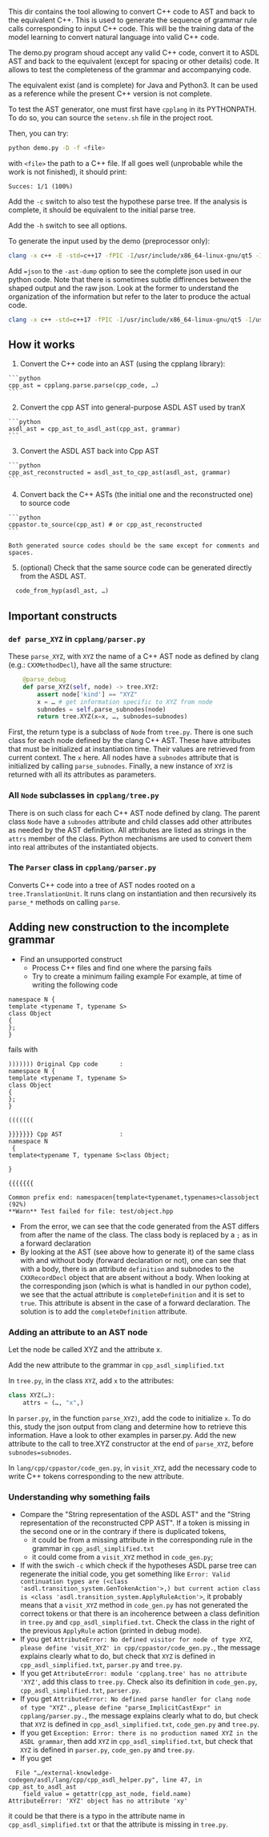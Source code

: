 
This dir contains the tool allowing to convert C++ code to AST and back to the equivalent C++. This is used to generate
the sequence of grammar rule calls corresponding to input C++ code. This will be the training data of the model learning
to convert natural language into valid C++ code.

The demo.py program shoud accept any valid C++ code, convert it to ASDL AST and back to the equivalent (except for
spacing or other details) code. It allows to test the completeness of the grammar and accompanying code.

The equivalent exist (and is complete) for Java and Python3. It can be used as a reference while the present C++ version
is not complete.

To test the AST generator, one must first have `cpplang` in its PYTHONPATH. To do so, you can source the `setenv.sh`
file in the project root.

Then, you can try:

```bash
python demo.py -D -f <file>
```

with `<file>` the path to a C++ file. If all goes well (unprobable while the work is not finished), it should print:
```
Succes: 1/1 (100%)
```

Add the `-c` switch to also test the hypothese parse tree. If the analysis is complete, it should be equivalent to the
initial parse tree.

Add the `-h` switch to see all options.


To generate the input used by the demo (preprocessor only):

```bash
clang -x c++ -E -std=c++17 -fPIC -I/usr/include/x86_64-linux-gnu/qt5 -I/usr/include/x86_64-linux-gnu/qt5/QtCore -I/home/gael/Projets/Lima/lima/lima_common/src/ -I/home/gael/Projets/Lima/lima/lima_common/src/common/XMLConfigurationFiles <file>
```

Add `=json` to the `-ast-dump` option to see the complete json used in our python code. Note that there is sometimes subtle diffirences between the shaped output and the raw json. Look at the former to understand the organization of the information but refer to the later to produce the actual code.


```bash
clang -x c++ -std=c++17 -fPIC -I/usr/include/x86_64-linux-gnu/qt5 -I/usr/include/x86_64-linux-gnu/qt5/QtCore -I/home/gael/Projets/Lima/lima/lima_common/src/ -I/home/gael/Projets/Lima/lima/lima_common/src/common/XMLConfigurationFiles -Xclang -ast-dump -fsyntax-only <file>
```
## How it works

  1. Convert the C++ code into an AST (using the cpplang library):

    ```python
    cpp_ast = cpplang.parse.parse(cpp_code, …)
    ```

  2. Convert the cpp AST into general-purpose ASDL AST used by tranX

    ```python
    asdl_ast = cpp_ast_to_asdl_ast(cpp_ast, grammar)
    ```

  3. Convert the ASDL AST back into Cpp AST

    ```python
    cpp_ast_reconstructed = asdl_ast_to_cpp_ast(asdl_ast, grammar)
    ```

  4. Convert back the C++ ASTs (the initial one and the reconstructed one) to source code

    ```python
    cppastor.to_source(cpp_ast) # or cpp_ast_reconstructed
    ```

    Both generated source codes should be the same except for comments and spaces.

  5. (optional) Check that the same source code can be generated directly from the ASDL AST.

  ```python
    code_from_hyp(asdl_ast, …)
  ```

## Important constructs

### `def parse_XYZ` in `cpplang/parser.py`

These `parse_XYZ`, with `XYZ` the name of a C++ AST node as defined by clang (e.g.: `CXXMethodDecl`), have all the same
structure:

```python
    @parse_debug
    def parse_XYZ(self, node) -> tree.XYZ:
        assert node['kind'] == "XYZ"
        x = … # get information specific to XYZ from node
        subnodes = self.parse_subnodes(node)
        return tree.XYZ(x=x, …, subnodes=subnodes)
```

First, the return type is a subclass of `Node` from `tree.py`. There is one such class for each node defined by the
clang C++ AST. These have attributes that must be initialized at instantiation time. Their values are retrieved from
current context. The `x` here. All nodes have a `subnodes` attribute that is initialized by calling `parse_subnodes`.
Finally, a new instance of `XYZ` is returned with all its attributes as parameters.

### All `Node` subclasses in `cpplang/tree.py`

There is on such class for each C++ AST node defined by clang. The parent class `Node` have a `subnodes` attribute and
child classes add other attributes as needed by the AST definition. All attributes are listed as strings in the `attrs`
member of the class. Python mechanisms are used to convert them into real attributes of the instantiated objects.


### The `Parser` class in `cpplang/parser.py`

Converts C++ code into a tree of AST nodes rooted on a `tree.TranslationUnit`. It runs clang on instantiation and then
recursively its `parse_*` methods on calling `parse`.

## Adding new construction to the incomplete grammar

  * Find an unsupported construct
    * Process C++ files and find one where the parsing fails
    * Try to create a minimum failing example For example, at time of writing the following code


```
namespace N {
template <typename T, typename S>
class Object
{
};
}
```

fails with

```
))))))) Original Cpp code      :
namespace N {
template <typename T, typename S>
class Object
{
};
}

(((((((

}}}}}}} Cpp AST                :
namespace N
 {
template<typename T, typename S>class Object;

}

{{{{{{{

Common prefix end: namespacen{template<typenamet,typenames>classobject (92%)
**Warn** Test failed for file: test/object.hpp

```

  * From the error, we can see that the code generated from the AST differs from after the name of the class. The
    class body is replaced by a `;` as in a forward declaration
  * By looking at the AST (see above how to generate it) of the same class with and without body (forward declaration or not), one can see that with a body, there is an attribute `definition` and subnodes to the `CXXRecordDecl` object that are absent without a body. When looking at the corresponding json (which is what is handled in our python code), we see that the actual attribute is `completeDefinition`  and it is set to `true`. This attribute is absent in the case of a forward declaration. The solution is to add the `completeDefinition` attribute.

### Adding an attribute to an AST node

Let the node be called XYZ and the attribute x.

Add the new attribute to the grammar in `cpp_asdl_simplified.txt`

In `tree.py`, in the class `XYZ`, add `x` to the attributes:

```python
class XYZ(…):
    attrs = (…, "x",)
```

In `parser.py`, in the function `parse_XYZ)`, add the code to initialize `x`. To do this, study the json output from clang and determine how to retrieve this information. Have a look to other examples in parser.py. Add the new attribute to the call to tree.XYZ constructor at the end of `parse_XYZ`, before `subnodes=subnodes`.

In `lang/cpp/cppastor/code_gen.py`, in `visit_XYZ`, add the necessary code to write C++ tokens corresponding to the new
attribute.

### Understanding why something fails

  * Compare the "String representation of the ASDL AST" and the "String representation of the reconstructed CPP AST". If a token is missing in the second one or in the contrary if there is duplicated tokens,
    * it could be from a missing attribute in the corresponding rule in the grammar in `cpp_asdl_simplified.txt`
    * it could come from  a `visit_XYZ` method in `code_gen.py`;
  * If with the swich `-c` which check if the hypotheses ASDL parse tree can regenerate the initial code, you get something like
    `Error: Valid continuation types are (<class 'asdl.transition_system.GenTokenAction'>,) but current action class is
    <class 'asdl.transition_system.ApplyRuleAction'>`, it probably means that a `visit_XYZ` method in `code_gen.py` has
    not generated the correct tokens or that there is an incoherence between a class definition in `tree.py` and
    `cpp_asdl_simplified.txt`. Check the class in the right of the previous `ApplyRule` action (printed in debug mode).
  * If you get `AttributeError: No defined visitor for node of type XYZ`, `please define 'visit_XYZ' in cpp/cppastor/code_gen.py.`, the message explains clearly what to do, but check that `XYZ` is defined in `cpp_asdl_simplified.txt`, `parser.py` and `tree.py`.
  * If you get `AttributeError: module 'cpplang.tree' has no attribute 'XYZ'`, add this class to `tree.py`. Check also its definition in `code_gen.py`, `cpp_asdl_simplified.txt`, `parser.py`.
  * If you get `AttributeError: No defined parse handler for clang node of type "XYZ".`, `please define "parse_ImplicitCastExpr" in cpplang/parser.py.`, the message explains clearly what to do, but check that `XYZ` is defined in `cpp_asdl_simplified.txt`, `code_gen.py` and `tree.py`.
  * If you get `Exception: Error: there is no production named XYZ in the ASDL grammar`, then add `XYZ` in `cpp_asdl_simplified.txt`, but check that `XYZ` is defined in `parser.py`, `code_gen.py` and `tree.py`.
  * If you get

```
  File "…/external-knowledge-codegen/asdl/lang/cpp/cpp_asdl_helper.py", line 47, in cpp_ast_to_asdl_ast
    field_value = getattr(cpp_ast_node, field.name)
AttributeError: 'XYZ' object has no attribute 'xy'
```
it could be that there is a typo in the attribute name in `cpp_asdl_simplified.txt` or that the attribute is missing in `tree.py`.

